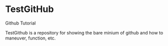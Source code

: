 TestGitHub
==========

Github Tutorial

TestGithub is a repository for showing the bare minium of github and how to maneuver, function, etc. 

